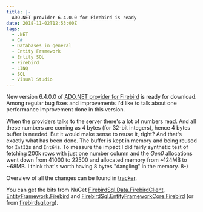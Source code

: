 ```yaml
---
title: |-
  ADO.NET provider 6.4.0.0 for Firebird is ready
date: 2018-11-02T12:53:00Z
tags:
  - .NET
  - C#
  - Databases in general
  - Entity Framework
  - Entity SQL
  - Firebird
  - LINQ
  - SQL
  - Visual Studio
---
```

New version 6.4.0.0 of [ADO.NET provider for Firebird][1] is ready for download. Among regular bug fixes and improvements I'd like to talk about one performance improvement done in this version.

<!-- excerpt -->

When the providers talks to the server there's a lot of numbers read. And all these numbers are coming as 4 bytes (for 32-bit integers), hence 4 bytes buffer is needed. But it would make sense to reuse it, right? And that's exactly what has been done. The buffer is kept in memory and being reused for `Int32`s and `Int64`s. To measure the impact I did fairly synthetic test of fetching 200k rows with just one number column and the _Gen0_ allocations went down from 41000 to 22500 and allocated memory from ~124MB to ~68MB. I think that's worth having 8 bytes "dangling" in the memory. 8-)

Overview of all the changes can be found in [tracker][5].

You can get the bits from NuGet [FirebirdSql.Data.FirebirdClient][2], [EntityFramework.Firebird][3] and [FirebirdSql.EntityFrameworkCore.Firebird][4] (or from [firebirdsql.org][1]).

[1]: http://www.firebirdsql.org/en/net-provider/
[2]: http://www.nuget.org/packages/FirebirdSql.Data.FirebirdClient/
[3]: http://www.nuget.org/packages/EntityFramework.Firebird/
[4]: http://www.nuget.org/packages/FirebirdSql.EntityFrameworkCore.Firebird/
[5]: http://tracker.firebirdsql.org/browse/DNET/fixforversion/10884